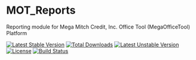 MOT_Reports
===========

Reporting module for Mega Mitch Credit, Inc. Office Tool (MegaOfficeTool) Platform

[![Latest Stable Version](https://poser.pugx.org/codingmatters/mot-reports/v/stable.svg)](https://packagist.org/packages/codingmatters/mot-reports) [![Total Downloads](https://poser.pugx.org/codingmatters/mot-reports/downloads.svg)](https://packagist.org/packages/codingmatters/mot-reports) [![Latest Unstable Version](https://poser.pugx.org/codingmatters/mot-reports/v/unstable.svg)](https://packagist.org/packages/codingmatters/mot-reports) [![License](https://poser.pugx.org/codingmatters/mot-reports/license.svg)](https://packagist.org/packages/codingmatters/mot-reports) [![Build Status](https://travis-ci.org/CodingMatters/MOT_Reports.svg)](https://travis-ci.org/CodingMatters/MOT_Reports)